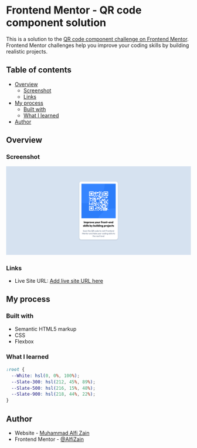 # Frontend Mentor - QR code component solution

This is a solution to the [QR code component challenge on Frontend Mentor](https://www.frontendmentor.io/challenges/qr-code-component-iux_sIO_H). Frontend Mentor challenges help you improve your coding skills by building realistic projects.

## Table of contents

- [Overview](#overview)
  - [Screenshot](#screenshot)
  - [Links](#links)
- [My process](#my-process)
  - [Built with](#built-with)
  - [What I learned](#what-i-learned)
- [Author](#author)

## Overview

### Screenshot

![](./images/screenshot.png)

### Links

- Live Site URL: [Add live site URL here](https://alfizain.github.io/qr-code-frontend-mentor/)

## My process

### Built with

- Semantic HTML5 markup
- CSS
- Flexbox

### What I learned

```css
:root {
  --White: hsl(0, 0%, 100%);
  --Slate-300: hsl(212, 45%, 89%);
  --Slate-500: hsl(216, 15%, 48%);
  --Slate-900: hsl(218, 44%, 22%);
}
```

## Author

- Website - [Muhammad Alfi Zain](https://alfizain.github.io/AlfiZain/)
- Frontend Mentor - [@AlfiZain](https://www.frontendmentor.io/profile/AlfiZain)
